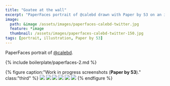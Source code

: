 ```yaml
---
title: "Goatee at the wall"
excerpt: "PaperFaces portrait of @calebd drawn with Paper by 53 on an iPad."
image: 
  path: &image /assets/images/paperfaces-calebd-twitter.jpg 
  feature: *image
  thumbnail: /assets/images/paperfaces-calebd-twitter-150.jpg
tags: [portrait, illustration, Paper by 53]
---
```


PaperFaces portrait of <a href="http://twitter.com/calebd">@calebd</a>.

{% include boilerplate/paperfaces-2.md %}

{% figure caption:"Work in progress screenshots (**Paper by 53**)." class:"third" %}
[![](/assets/images/paperfaces-calebd-process-1-600.jpg)](/assets/images/paperfaces-calebd-process-1-lg.jpg)
[![](/assets/images/paperfaces-calebd-process-2-600.jpg)](/assets/images/paperfaces-calebd-process-2-lg.jpg)
[![](/assets/images/paperfaces-calebd-process-3-600.jpg)](/assets/images/paperfaces-calebd-process-3-lg.jpg)
[![](/assets/images/paperfaces-calebd-process-4-600.jpg)](/assets/images/paperfaces-calebd-process-4-lg.jpg)
[![](/assets/images/paperfaces-calebd-process-5-600.jpg)](/assets/images/paperfaces-calebd-process-5-lg.jpg)
[![](/assets/images/paperfaces-calebd-process-6-600.jpg)](/assets/images/paperfaces-calebd-process-6-lg.jpg)
{% endfigure %}

